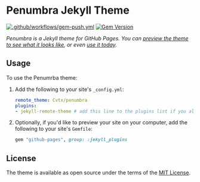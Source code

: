 # Penumbra Jekyll Theme

[![.github/workflows/gem-push.yml](https://github.com/Cvtx/penumbra/actions/workflows/gem-push.yml/badge.svg)](https://github.com/Cvtx/penumbra/actions/workflows/gem-push.yml) [![Gem Version](https://badge.fury.io/rb/jekyll-theme-penumbra.svg)](https://rubygems.org/gems/jekyll-theme-penumbra)

*Penumbra is a Jekyll theme for GitHub Pages. You can [preview the theme to see what it looks like](http://cvtx.github.io/penumbra), or even [use it today](#usage).*

## Usage

To use the Penumrba theme:

1. Add the following to your site's `_config.yml`:

    ```yml
    remote_theme: Cvtx/penumbra
    plugins:
    - jekyll-remote-theme # add this line to the plugins list if you already have one
    ```
    
2. Optionally, if you'd like to preview your site on your computer, add the following to your site's `Gemfile`:

    ```ruby
    gem "github-pages", group: :jekyll_plugins
    ```

## License

The theme is available as open source under the terms of the [MIT License](https://opensource.org/licenses/MIT).

